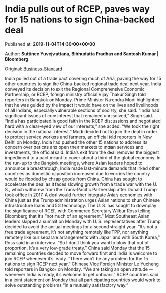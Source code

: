 
# India pulls out of RCEP, paves way for 15 nations to sign China-backed deal

Published at: **2019-11-04T14:30:00+00:00**

Author: **Suttinee Yuvejwattana, Bibhudatta Pradhan and Santosh Kumar | Bloomberg**

Original: [Business-Standard](https://www.business-standard.com/article/current-affairs/india-pulls-out-of-rcep-paves-way-for-15-nations-to-sign-china-backed-deal-119110401390_1.html)

India pulled out of a trade pact covering much of Asia, paving the way for 15 other countries to sign the China-backed regional trade deal next year.
India conveyed its decision to exit the Regional Comprehensive Economic Partnership, or RCEP, foreign ministry official Vijay Thakur Singh told reporters in Bangkok on Monday. Prime Minister Narendra Modi highlighted that he was guided by the impact it would have on the lives and livelihoods of all Indians, especially vulnerable sections of society, she said.
“India had significant issues of core interest that remained unresolved,” Singh said. “India has participated in good faith in the RCEP discussions and negotiated hard with a clear-eyed view of our interests,” she added. “We took the right decision in the national interest.”
Modi decided not to join the deal in order to protect service workers and farmers, an official told reporters in New Delhi on Monday. India had pushed the other 15 nations to address its concern over deficits and open their markets to Indian services and investments, the official said.
India’s exit from the deal removes the biggest impediment to a pact meant to cover about a third of the global economy. In the run-up to the Bangkok meetings, where Asian leaders hoped to announce a breakthrough, India made last-minute demands that irked other countries as domestic opposition increased due to worries the country would be flooded by cheap goods from China.
China has sought to accelerate the deal as it faces slowing growth from a trade war with the U.
S., which withdrew from the Trans-Pacific Partnership after Donald Trump took office in 2017. A deal would further integrate Asia’s economies with China just as the Trump administration urges Asian nations to shun Chinese infrastructure loans and 5G technology.
The U. S. has sought to downplay the significance of RCEP, with Commerce Secretary Wilbur Ross telling Bloomberg that it’s “not much of an agreement.” Most Southeast Asian leaders skipped a summit on Monday with U. S. representatives after Trump decided to avoid the annual meetings for a second straight year.
“It’s not a free trade agreement, it’s not anything remotely like TPP, nor anything remotely like our separate arrangements with Japan and with South Korea,” Ross said in an interview. “So I don’t think you want to blow that out of proportion. It’s a very low-grade treaty.”
China said Monday that the 15 remaining countries decided to move forward first and India is welcome to join RCEP whenever it’s ready.
“There won’t be any problem for the 15 nations to sign RCEP next year,” Chinese Vice Foreign Minister Le Yucheng told reporters in Bangkok on Monday. “We are taking an open attitude -- whenever India is ready, it’s welcome to get onboard.”
RCEP countries said in a joint statement on Monday that all participating countries would work to solve outstanding problems “in a mutually satisfactory way.”
